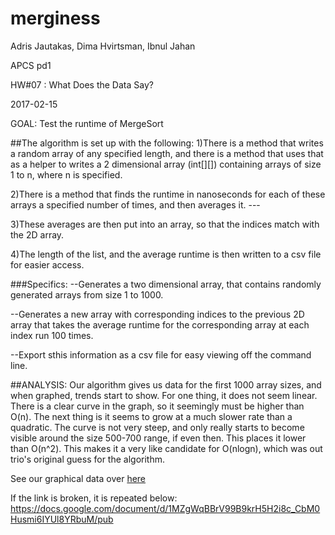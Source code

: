 # merginess

Adris Jautakas, Dima Hvirtsman, Ibnul Jahan

APCS pd1

HW#07 : What Does the Data Say?

2017-02-15



GOAL: Test the runtime of MergeSort

##The algorithm is set up with the following:
1)There is a method that writes a random array of any specified length, and there is a method that uses that as a helper to writes a 2 dimensional array (int[][]) containing arrays of size 1 to n, where n is specified. 

2)There is a method that finds the runtime in nanoseconds for each of these arrays a specified number of times, and then averages it. ---

3)These averages are then put into an array, so that the indices match with the 2D array.

4)The length of the list, and the average runtime is then written to a csv file for easier access.


###Specifics:
--Generates a two dimensional array, that contains randomly generated arrays from size 1 to 1000.

--Generates a new array with corresponding indices to the previous 2D array that takes the average runtime for the corresponding array at each index run 100 times.

--Export sthis information as a csv file for easy viewing off the command line.


##ANALYSIS:
 Our algorithm gives us data for the first 1000 array sizes, and when graphed, trends start to show. For one thing, it does not seem linear. There is a clear curve in the graph, so it seemingly must be higher than O(n). The next thing is it seems to grow at a much slower rate than a quadratic. The curve is not very steep, and only really starts to become visible around the size 500-700 range, if even then. This places it lower than O(n^2). This makes it a very like candidate for O(nlogn), which was out trio's original guess for the algorithm.


See our graphical data over [here](https://docs.google.com/document/d/1MZgWqBBrV99B9krH5H2i8c_CbM0Husmi6IYUl8YRbuM/pub)

If the link is broken, it is repeated below:
https://docs.google.com/document/d/1MZgWqBBrV99B9krH5H2i8c_CbM0Husmi6IYUl8YRbuM/pub
